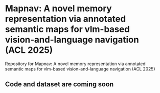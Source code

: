 # Mapnav: A novel memory representation via annotated semantic maps for vlm-based vision-and-language navigation (ACL 2025)
Repository for Mapnav: A novel memory representation via annotated semantic maps for vlm-based vision-and-language navigation (ACL 2025)

## Code and dataset are coming soon
